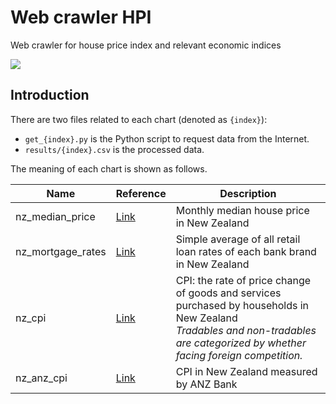 # Web crawler HPI

 Web crawler for house price index and relevant economic indices

![](https://shields.io/badge/dependencies-Python_3.12-blue)

## Introduction

There are two files related to each chart (denoted as `{index}`):

- `get_{index}.py` is the Python script to request data from the Internet.
- `results/{index}.csv` is the processed data.

The meaning of each chart is shown as follows.

| Name              | Reference                                                               | Description                                                                                                                                                                          |
| ----------------- | ----------------------------------------------------------------------- | ------------------------------------------------------------------------------------------------------------------------------------------------------------------------------------ |
| nz_median_price   | [Link](https://www.interest.co.nz/charts/real-estate/median-price-reinz)        | Monthly median house price in New Zealand                                                                                                                                            |
| nz_mortgage_rates | [Link](https://www.interest.co.nz/charts/interest-rates/mortgage-rates)         | Simple average of all retail loan rates of each bank brand in New Zealand                                                                                                            |
| nz_cpi            | [Link](https://www.interest.co.nz/charts/prices/consumer-prices-index)          | CPI: the rate of price change of goods and services purchased by households in New Zealand <br/>*Tradables and non-tradables are categorized by whether facing foreign competition.* |
| nz_anz_cpi        | [Link](https://www.interest.co.nz/charts/commodities/anz-commodity-price-index) | CPI in New Zealand measured by ANZ Bank                                                                                                                                              |
